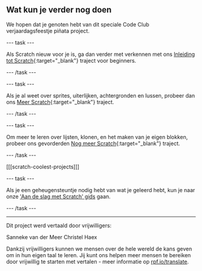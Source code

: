 ## Wat kun je verder nog doen

We hopen dat je genoten hebt van dit speciale Code Club verjaardagsfeestje piñata project.

--- task ---

Als Scratch nieuw voor je is, ga dan verder met verkennen met ons [Inleiding tot Scratch](https://projects.raspberrypi.org/nl-NL/pathways/scratch-intro){:target="_blank"} traject voor beginners.

--- /task ---

--- task ---

Als je al weet over sprites, uiterlijken, achtergronden en lussen, probeer dan ons [Meer Scratch](https://projects.raspberrypi.org/nl-NL/pathways/more-scratch){:target="_blank"} traject.

--- /task ---

--- task ---

Om meer te leren over lijsten, klonen, en het maken van je eigen blokken, probeer ons gevorderden [Nog meer Scratch](https://projects.raspberrypi.org/nl-NL/pathways/further-scratch){:target="_blank"} traject.

--- /task ---

[[[scratch-coolest-projects]]]

--- task ---

Als je een geheugensteuntje nodig hebt van wat je geleerd hebt, kun je naar onze ['Aan de slag met Scratch' gids](https://projects.raspberrypi.org/nl-NL/projects/getting-started-scratch) gaan.

--- /task ---

***
Dit project werd vertaald door vrijwilligers:

Sanneke van der Meer
Christel Haex

Dankzij vrijwilligers kunnen we mensen over de hele wereld de kans geven om in hun eigen taal te leren. Jij kunt ons helpen meer mensen te bereiken door vrijwillig te starten met vertalen - meer informatie op [rpf.io/translate](https://rpf.io/translate).
